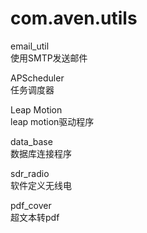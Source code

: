 # com.aven.utils

email_util<br>
使用SMTP发送邮件

APScheduler<br>
任务调度器

Leap Motion<br>
leap motion驱动程序

data_base<br>
数据库连接程序

sdr_radio<br>
软件定义无线电

pdf_cover<br>
超文本转pdf
